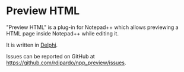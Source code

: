 # Preview HTML
"Preview HTML" is a plug-in for Notepad++ which allows previewing a HTML page inside Notepad++ while editing it.

It is written in [Delphi].

Issues can be reported on GitHub at <https://github.com/rdipardo/npp_preview/issues>.

[Delphi]: https://www.embarcadero.com/products/delphi/starter
[Fossil]: https://fossil-scm.org/
